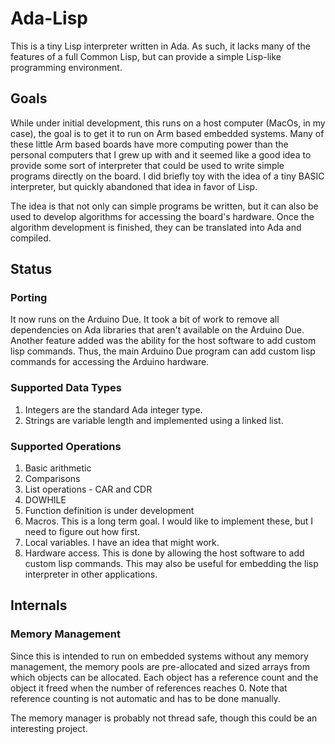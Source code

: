 # Ada-Lisp
This is a tiny Lisp interpreter written in Ada.  As such, it lacks many of the features of
a full Common Lisp, but can provide a simple Lisp-like programming environment.

## Goals
While under initial development, this runs on a host computer (MacOs, in my case), the
goal is to get it to run on Arm based embedded systems.  Many of these little Arm based
boards have more computing power than the personal computers that I grew up with and it
seemed like a good idea to provide some sort of interpreter that could be used to write
simple programs directly on the board.  I did briefly toy with the idea of a tiny BASIC
interpreter, but quickly abandoned that idea in favor of Lisp.

The idea is that not only can simple programs be written, but it can also be used to
develop algorithms for accessing the board's hardware.  Once the algorithm development is
finished, they can be translated into Ada and compiled.

## Status

### Porting
It now runs on the Arduino Due.  It took a bit of work to remove all dependencies
on Ada libraries that aren't available on the Arduino Due.  Another feature added
was the ability for the host software to add custom lisp commands.  Thus, the
main Arduino Due program can add custom lisp commands for accessing the Arduino
hardware.

### Supported Data Types
1. Integers are the standard Ada integer type.
2. Strings are variable length and implemented using a linked list.

### Supported Operations
1. Basic arithmetic
2. Comparisons
3. List operations - CAR and CDR
4. DOWHILE
5. Function definition is under development
6. Macros.  This is a long term goal.  I would like to implement these, but I need to
figure out how first.
7. Local variables.  I have an idea that might work.
8. Hardware access.  This is done by allowing the host software to add custom lisp
commands.  This may also be useful for embedding the lisp interpreter in other
applications.

## Internals

### Memory Management
Since this is intended to run on embedded systems without any memory management, the memory
pools are pre-allocated and sized arrays from which objects can be allocated.  Each object
has a reference count and the object it freed when the number of references reaches 0.  Note
that reference counting is not automatic and has to be done manually.

The memory manager is probably not thread safe, though this could be an interesting
project.
